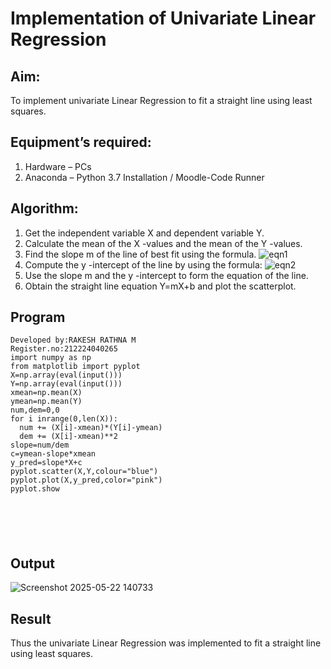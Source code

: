 # Implementation of Univariate Linear Regression
## Aim:
To implement univariate Linear Regression to fit a straight line using least squares.
## Equipment’s required:
1.	Hardware – PCs
2.	Anaconda – Python 3.7 Installation / Moodle-Code Runner
## Algorithm:
1.	Get the independent variable X and dependent variable Y.
2.	Calculate the mean of the X -values and the mean of the Y -values.
3.	Find the slope m of the line of best fit using the formula.
 ![eqn1](./eq1.jpg)
4.	Compute the y -intercept of the line by using the formula:
![eqn2](./eq2.jpg)  
5.	Use the slope m and the y -intercept to form the equation of the line.
6.	Obtain the straight line equation Y=mX+b and plot the scatterplot.
## Program
```
Developed by:RAKESH RATHNA M 
Register.no:212224040265
import numpy as np
from matplotlib import pyplot
X=np.array(eval(input()))
Y=np.array(eval(input()))
xmean=np.mean(X)
ymean=np.mean(Y)
num,dem=0,0
for i inrange(0,len(X)):
  num += (X[i]-xmean)*(Y[i]-ymean)
  dem += (X[i]-xmean)**2
slope=num/dem
c=ymean-slope*xmean
y_pred=slope*X+c
pyplot.scatter(X,Y,colour="blue")
pyplot.plot(X,y_pred,color="pink")
pyplot.show






```
## Output
![Screenshot 2025-05-22 140733](https://github.com/user-attachments/assets/992d0a22-d1f8-44e3-abd8-34cb0e5e42fd)

## Result
Thus the univariate Linear Regression was implemented to fit a straight line using least squares.
